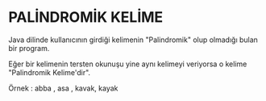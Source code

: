 # PALİNDROMİK KELİME

Java dilinde kullanıcının girdiği kelimenin "Palindromik" olup olmadığı bulan bir program.

Eğer bir kelimenin tersten okunuşu yine aynı kelimeyi veriyorsa o kelime "Palindromik Kelime'dir".

Örnek : abba , asa , kavak, kayak
